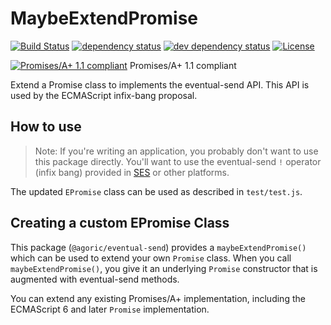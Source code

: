 # MaybeExtendPromise

[![Build Status][circleci-svg]][circleci-url]
[![dependency status][deps-svg]][deps-url]
[![dev dependency status][dev-deps-svg]][dev-deps-url]
[![License][license-image]][license-url]

[![Promises/A+ 1.1 compliant][aplus-logo]][aplus-url] Promises/A+ 1.1 compliant

Extend a Promise class to implements the eventual-send API.  This API is used by the ECMAScript infix-bang proposal.

## How to use

> Note: If you're writing an application, you probably don't want to use this package directly. You'll want to use the eventual-send `!` operator (infix bang) provided in [SES](https://github.com/Agoric/SES) or other platforms.

The updated `EPromise` class can be used as described in `test/test.js`.

## Creating a custom EPromise Class

This package (`@agoric/eventual-send`) provides a `maybeExtendPromise()` which can be used to extend your own `Promise` class. When you call `maybeExtendPromise()`, you give it an underlying `Promise` constructor that is augmented with eventual-send methods.

You can extend any existing Promises/A+ implementation, including the ECMAScript 6 and later `Promise` implementation.

[aplus-url]: https://promisesaplus.com/
[aplus-logo]: https://promisesaplus.com/assets/logo-small.png
[circleci-svg]: https://circleci.com/gh/Agoric/eventual-send.svg?style=svg
[circleci-url]: https://circleci.com/gh/Agoric/eventual-send
[deps-svg]: https://david-dm.org/Agoric/eventual-send.svg
[deps-url]: https://david-dm.org/Agoric/eventual-send
[dev-deps-svg]: https://david-dm.org/Agoric/eventual-send/dev-status.svg
[dev-deps-url]: https://david-dm.org/Agoric/eventual-send?type=dev
[license-image]: https://img.shields.io/badge/License-Apache%202.0-blue.svg
[license-url]: LICENSE
